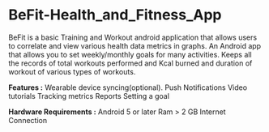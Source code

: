 # BeFit-Health_and_Fitness_App

BeFit is a basic Training and Workout android application that allows users to correlate and view various health data metrics in graphs. An Android app that allows you to set weekly/monthly goals for many activities. Keeps all the records of total workouts performed and Kcal burned and duration of workout of various types of workouts.

**Features :**
Wearable device syncing(optional).
Push Notifications
Video tutorials
Tracking metrics
Reports
Setting a goal

**Hardware Requirements :**
Android 5 or later
Ram > 2 GB
Internet Connection
